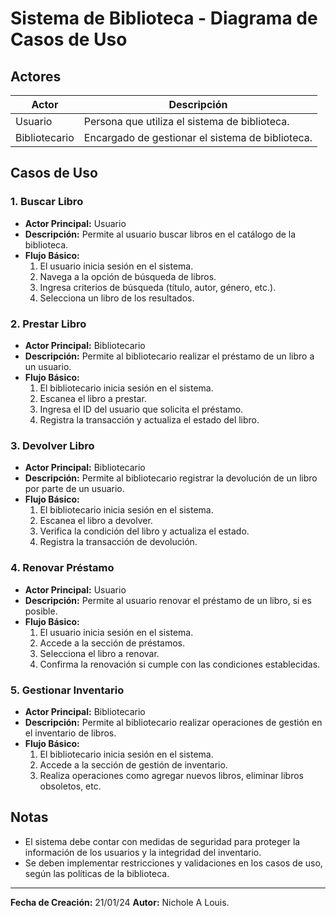 # Sistema de Biblioteca - Diagrama de Casos de Uso

## Actores

| Actor           | Descripción                                                |
|-----------------|------------------------------------------------------------|
| Usuario         | Persona que utiliza el sistema de biblioteca.              |
| Bibliotecario   | Encargado de gestionar el sistema de biblioteca.            |

## Casos de Uso

### 1. Buscar Libro

- **Actor Principal:** Usuario
- **Descripción:** Permite al usuario buscar libros en el catálogo de la biblioteca.
- **Flujo Básico:**
  1. El usuario inicia sesión en el sistema.
  2. Navega a la opción de búsqueda de libros.
  3. Ingresa criterios de búsqueda (título, autor, género, etc.).
  4. Selecciona un libro de los resultados.

### 2. Prestar Libro

- **Actor Principal:** Bibliotecario
- **Descripción:** Permite al bibliotecario realizar el préstamo de un libro a un usuario.
- **Flujo Básico:**
  1. El bibliotecario inicia sesión en el sistema.
  2. Escanea el libro a prestar.
  3. Ingresa el ID del usuario que solicita el préstamo.
  4. Registra la transacción y actualiza el estado del libro.

### 3. Devolver Libro

- **Actor Principal:** Bibliotecario
- **Descripción:** Permite al bibliotecario registrar la devolución de un libro por parte de un usuario.
- **Flujo Básico:**
  1. El bibliotecario inicia sesión en el sistema.
  2. Escanea el libro a devolver.
  3. Verifica la condición del libro y actualiza el estado.
  4. Registra la transacción de devolución.

### 4. Renovar Préstamo

- **Actor Principal:** Usuario
- **Descripción:** Permite al usuario renovar el préstamo de un libro, si es posible.
- **Flujo Básico:**
  1. El usuario inicia sesión en el sistema.
  2. Accede a la sección de préstamos.
  3. Selecciona el libro a renovar.
  4. Confirma la renovación si cumple con las condiciones establecidas.

### 5. Gestionar Inventario

- **Actor Principal:** Bibliotecario
- **Descripción:** Permite al bibliotecario realizar operaciones de gestión en el inventario de libros.
- **Flujo Básico:**
  1. El bibliotecario inicia sesión en el sistema.
  2. Accede a la sección de gestión de inventario.
  3. Realiza operaciones como agregar nuevos libros, eliminar libros obsoletos, etc.

## Notas

- El sistema debe contar con medidas de seguridad para proteger la información de los usuarios y la integridad del inventario.
- Se deben implementar restricciones y validaciones en los casos de uso, según las políticas de la biblioteca.

---

**Fecha de Creación:** 21/01/24
**Autor:** Nichole A Louis.
